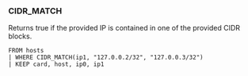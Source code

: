 <!--
This is generated by ESQL's AbstractFunctionTestCase. Do no edit it. See ../README.md for how to regenerate it.
-->

### CIDR_MATCH
Returns true if the provided IP is contained in one of the provided CIDR blocks.

```
FROM hosts 
| WHERE CIDR_MATCH(ip1, "127.0.0.2/32", "127.0.0.3/32") 
| KEEP card, host, ip0, ip1
```
